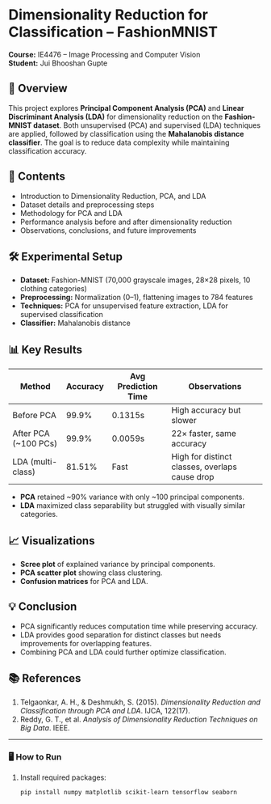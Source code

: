 # Dimensionality Reduction for Classification – FashionMNIST

**Course:** IE4476 – Image Processing and Computer Vision  
**Student:** Jui Bhooshan Gupte   

## 📌 Overview
This project explores **Principal Component Analysis (PCA)** and **Linear Discriminant Analysis (LDA)** for dimensionality reduction on the **Fashion-MNIST dataset**. Both unsupervised (PCA) and supervised (LDA) techniques are applied, followed by classification using the **Mahalanobis distance classifier**. The goal is to reduce data complexity while maintaining classification accuracy.

## 📂 Contents
- Introduction to Dimensionality Reduction, PCA, and LDA
- Dataset details and preprocessing steps
- Methodology for PCA and LDA
- Performance analysis before and after dimensionality reduction
- Observations, conclusions, and future improvements

## 🛠️ Experimental Setup
- **Dataset:** Fashion-MNIST (70,000 grayscale images, 28×28 pixels, 10 clothing categories)
- **Preprocessing:** Normalization (0–1), flattening images to 784 features
- **Techniques:** PCA for unsupervised feature extraction, LDA for supervised classification
- **Classifier:** Mahalanobis distance

## 📊 Key Results
| Method                  | Accuracy  | Avg Prediction Time | Observations |
|------------------------|-----------|---------------------|--------------|
| Before PCA              | 99.9%     | 0.1315s              | High accuracy but slower |
| After PCA (~100 PCs)    | 99.9%     | 0.0059s              | 22× faster, same accuracy |
| LDA (multi-class)       | 81.51%    | Fast                 | High for distinct classes, overlaps cause drop |

- **PCA** retained ~90% variance with only ~100 principal components.
- **LDA** maximized class separability but struggled with visually similar categories.

## 📈 Visualizations
- **Scree plot** of explained variance by principal components.
- **PCA scatter plot** showing class clustering.
- **Confusion matrices** for PCA and LDA.

## 💡 Conclusion
- PCA significantly reduces computation time while preserving accuracy.
- LDA provides good separation for distinct classes but needs improvements for overlapping features.
- Combining PCA and LDA could further optimize classification.

## 📚 References
1. Telgaonkar, A. H., & Deshmukh, S. (2015). *Dimensionality Reduction and Classification through PCA and LDA*. IJCA, 122(17).  
2. Reddy, G. T., et al. *Analysis of Dimensionality Reduction Techniques on Big Data*. IEEE.

---

### 🖥️ How to Run
1. Install required packages:
   ```bash
   pip install numpy matplotlib scikit-learn tensorflow seaborn
